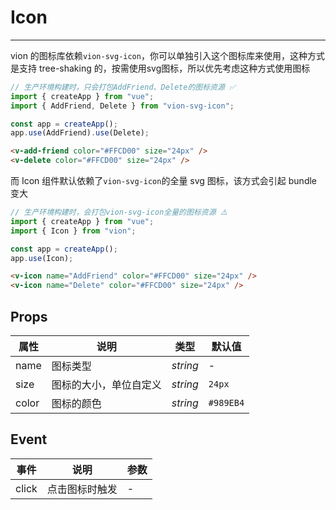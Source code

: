 # Icon

---

vion 的图标库依赖`vion-svg-icon`，你可以单独引入这个图标库来使用，这种方式是支持 tree-shaking 的，按需使用svg图标，所以优先考虑这种方式使用图标

```js
// 生产环境构建时，只会打包AddFriend、Delete的图标资源 ✅
import { createApp } from "vue";
import { AddFriend, Delete } from "vion-svg-icon";

const app = createApp();
app.use(AddFriend).use(Delete);
```

```html
<v-add-friend color="#FFCD00" size="24px" />
<v-delete color="#FFCD00" size="24px" />
```

而 Icon 组件默认依赖了`vion-svg-icon`的全量 svg 图标，该方式会引起 bundle 变大

```js
// 生产环境构建时，会打包vion-svg-icon全量的图标资源 ⚠️
import { createApp } from "vue";
import { Icon } from "vion";

const app = createApp();
app.use(Icon);
```

```html
<v-icon name="AddFriend" color="#FFCD00" size="24px" />
<v-icon name="Delete" color="#FFCD00" size="24px" />
```

## Props

| 属性  | 说明                   | 类型     | 默认值    |
| ----- | ---------------------- | -------- | --------- |
| name  | 图标类型               | _string_ | -         |
| size  | 图标的大小，单位自定义 | _string_ | `24px`    |
| color | 图标的颜色             | _string_ | `#989EB4` |

## Event

| 事件  | 说明           | 参数 |
| ----- | -------------- | ---- |
| click | 点击图标时触发 | -    |
